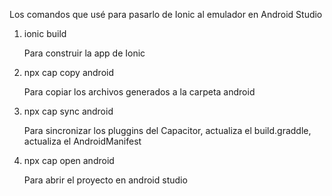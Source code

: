 Los comandos que usé para pasarlo de Ionic al emulador en Android Studio

1. ionic build
   
   Para construir la app de Ionic

3. npx cap copy android
   
   Para copiar los archivos generados a la carpeta android

5. npx cap sync android
   
   Para sincronizar los pluggins del Capacitor, actualiza el build.graddle, actualiza el AndroidManifest

7. npx cap open android
   
   Para abrir el proyecto en android studio
